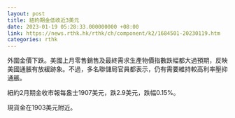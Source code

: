 ```yaml
---
layout: post
title: 紐約期金低收近3美元
date: 2023-01-19 05:28:33.000000000 +08:00
link: https://news.rthk.hk/rthk/ch/component/k2/1684501-20230119.htm
categories: rthk
---
```


外圍金價下跌。美國上月零售銷售及最終需求生產物價指數跌幅都大過預期，反映美國通脹有放緩跡象。不過，多名聯儲局官員都表示，仍有需要維持較高利率壓抑通脹。

紐約2月期金收市報每盎士1907美元，跌2.9美元，跌幅0.15%。

現貨金在1903美元附近。
